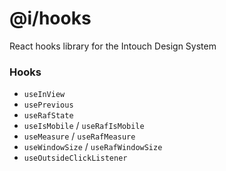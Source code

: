 # @i/hooks

React hooks library for the Intouch Design System
<br>


### Hooks

* `useInView`
* `usePrevious`
* `useRafState`
* `useIsMobile` / `useRafIsMobile`
* `useMeasure` / `useRafMeasure`
* `useWindowSize` / `useRafWindowSize`
* `useOutsideClickListener`
